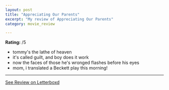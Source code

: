 ```yaml
---
layout: post
title: "Appreciating Our Parents"
excerpt: "My review of Appreciating Our Parents"
category: movie_review

---
```


**Rating:** /5

* tommy's the lathe of heaven
* it's called guilt, and boy does it work
* now the faces of those he's wronged flashes before his eyes
* mom, i translated a Beckett play this morning!

<hr>

[See Review on Letterboxd](https://boxd.it/4Rva0L)
